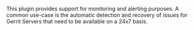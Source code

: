 This plugin provides support for monitoring and alerting purposes.
A common use-case is the automatic detection and recovery of issues
for Gerrit Servers that need to be available on a 24x7 basis.
